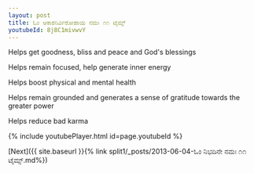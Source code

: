 ```yaml
---
layout: post
title: ಓಂ ಆಕಾಶನಿರ್ವಿರೋಪಾಯ ನಮಃ ೧೧ ಟೈಮ್ಸ್
youtubeId: 8j8C1mivwvY
---
```

 
 
Helps get goodness, bliss and peace and God's blessings
 
Helps remain focused, help generate inner energy 
 
Helps boost physical and mental health 
 
Helps remain grounded and generates a sense of gratitude towards the greater power 
 
Helps reduce bad karma
 
 
 
 


{% include youtubePlayer.html id=page.youtubeId %}
 
[Next]({{ site.baseurl }}{% link  split1/_posts/2013-06-04-ಓಂ ನಿಭದಿನೇ ನಮಃ ೧೧ ಟೈಮ್ಸ್.md%})
 

